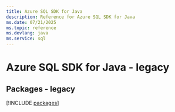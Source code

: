 ```yaml
---
title: Azure SQL SDK for Java
description: Reference for Azure SQL SDK for Java
ms.date: 07/21/2025
ms.topic: reference
ms.devlang: java
ms.service: sql
---
```

# Azure SQL SDK for Java - legacy
## Packages - legacy
[!INCLUDE [packages](sql-index.md)]